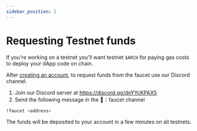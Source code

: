 ```yaml
---
sidebar_position: 2
---
```


# Requesting Testnet funds

If you're working on a testnet you'll want testnet `$ARCH` for paying gas costs to deploy your dApp code on chain.

After [creating an account](../../getting-started/setup.md#creating-an-account), to request funds from the faucet use our Discord channel.

1. Join our Discord server at https://discord.gg/dnYYcKPAX5
2. Send the following message in the 🚰｜faucet channel

```bash
!faucet <address>
```

The funds will be deposited to your account in a few minutes on all testnets.

